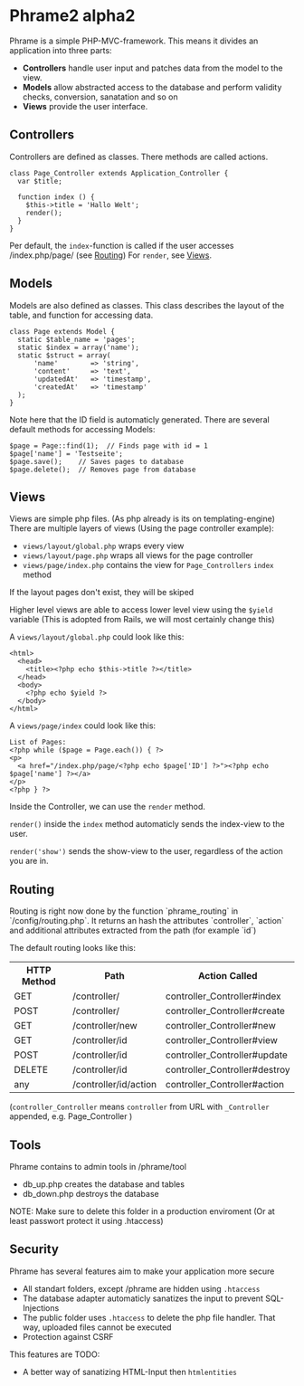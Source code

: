 Phrame2 alpha2
==============

Phrame is a simple PHP-MVC-framework. This means it divides an application into three parts:

- **Controllers** handle user input and patches data from the model to the view.
- **Models** allow abstracted access to the database and perform validity checks, conversion, sanatation and so on
- **Views** provide the user interface.

<h2 id="Controllers">Controllers</h2>
Controllers are defined as classes. There methods are called actions.

    class Page_Controller extends Application_Controller {
      var $title;
    
      function index () {
        $this->title = 'Hallo Welt';
        render();
      }
    }

Per default, the `index`-function is called if the user accesses /index.php/page/ (see [Routing](#Routing))
For `render`, see [Views](#Views).

<h2 id="Models">Models</h2>
Models are also defined as classes. This class describes the layout of the table, and function for accessing data.

    class Page extends Model {
      static $table_name = 'pages';
      static $index = array('name');
      static $struct = array(
          'name'        => 'string',
          'content'     => 'text',
          'updatedAt'   => 'timestamp',
          'createdAt'   => 'timestamp'
      );
    }

Note here that the ID field is automaticly generated.
There are several default methods for accessing Models:

    $page = Page::find(1);  // Finds page with id = 1
    $page['name'] = 'Testseite';
    $page.save();    // Saves pages to database
    $page.delete();  // Removes page from database


<h2 id="Views">Views</h2>
Views are simple php files. (As php already is its on templating-engine)
There are multiple layers of views (Using the page controller example):

- `views/layout/global.php` wraps every view
- `views/layout/page.php` wraps all views for the page controller
- `views/page/index.php` contains the view for `Page_Controllers` `index` method

If the layout pages don't exist, they will be skiped

Higher level views are able to access lower level view using the `$yield` variable (This is adopted from
Rails, we will most certainly change this)

A `views/layout/global.php` could look like this:

    <html>
      <head>
        <title><?php echo $this->title ?></title>
      </head>
      <body>
        <?php echo $yield ?>
      </body>
    </html>
    
A `views/page/index` could look like this:

    List of Pages:
    <?php while ($page = Page.each()) { ?>
    <p>
      <a href="/index.php/page/<?php echo $page['ID'] ?>"><?php echo $page['name'] ?></a>
    </p>
    <?php } ?>

Inside the Controller, we can use the `render` method.

`render()` inside the `index` method automaticly sends the index-view to the user.

`render('show')` sends the show-view to the user, regardless of the action you are in.

<h2 id="Routing">Routing</h2>
Routing is right now done by the function `phrame_routing` in `/config/routing.php`. It returns an
hash the attributes `controller`, `action` and additional attributes extracted from the path (for example
`id`)

The default routing looks like this:

<table>
  <tr><th>HTTP Method</th> <th>Path</th>                  <th>Action Called</th></tr>
  <tr><td>GET</td>         <td>/controller/</td>          <td>controller_Controller#index</td></tr>
  <tr><td>POST</td>        <td>/controller/</td>          <td>controller_Controller#create</td></tr>
  <tr><td>GET</td>         <td>/controller/new</td>       <td>controller_Controller#new</td></tr>
  <tr><td>GET</td>         <td>/controller/id</td>        <td>controller_Controller#view</td></tr>
  <tr><td>POST</td>        <td>/controller/id</td>        <td>controller_Controller#update</td></tr>
  <tr><td>DELETE</td>      <td>/controller/id</td>        <td>controller_Controller#destroy</td></tr>
  <tr><td>any</td>         <td>/controller/id/action</td> <td>controller_Controller#action</td></tr>
</table>

(`controller_Controller` means `controller` from URL with `_Controller` appended, e.g. Page_Controller )

<h2 id="Tools">Tools</h2>
Phrame contains to admin tools in /phrame/tool

- db_up.php creates the database and tables
- db_down.php destroys the database

NOTE: Make sure to delete this folder in a production enviroment (Or at least passwort protect it using .htaccess)

<h2 id="Security">Security</h2>
Phrame has several features aim to make your application more secure

- All standart folders, except /phrame are hidden using `.htaccess`
- The database adapter automaticly sanatizes the input to prevent SQL-Injections
- The public folder uses `.htaccess` to delete the php file handler. That way, uploaded files cannot be executed
- Protection against CSRF

This features are TODO:

- A better way of sanatizing HTML-Input then `htmlentities`